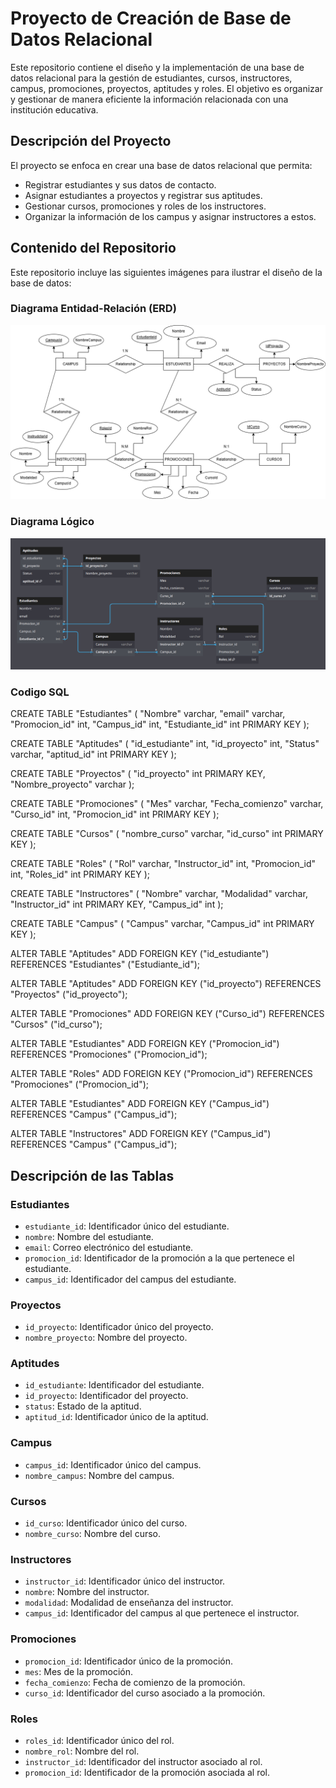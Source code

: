# Proyecto de Creación de Base de Datos Relacional

Este repositorio contiene el diseño y la implementación de una base de datos relacional para la gestión de estudiantes, cursos, instructores, campus, promociones, proyectos, aptitudes y roles. El objetivo es organizar y gestionar de manera eficiente la información relacionada con una institución educativa.

## Descripción del Proyecto

El proyecto se enfoca en crear una base de datos relacional que permita:

- Registrar estudiantes y sus datos de contacto.
- Asignar estudiantes a proyectos y registrar sus aptitudes.
- Gestionar cursos, promociones y roles de los instructores.
- Organizar la información de los campus y asignar instructores a estos.

## Contenido del Repositorio

Este repositorio incluye las siguientes imágenes para ilustrar el diseño de la base de datos:

### Diagrama Entidad-Relación (ERD)

![Diagrama Entidad-Relación](/assets/ModeloEntidadRelacion_white_bg.png)

### Diagrama Lógico

![Diagrama Lógico](/assets/ModeloLogico.png)

### Codigo SQL

CREATE TABLE "Estudiantes" (
  "Nombre" varchar,
  "email" varchar,
  "Promocion_id" int,
  "Campus_id" int,
  "Estudiante_id" int PRIMARY KEY
);

CREATE TABLE "Aptitudes" (
  "id_estudiante" int,
  "id_proyecto" int,
  "Status" varchar,
  "aptitud_id" int PRIMARY KEY
);

CREATE TABLE "Proyectos" (
  "id_proyecto" int PRIMARY KEY,
  "Nombre_proyecto" varchar
);

CREATE TABLE "Promociones" (
  "Mes" varchar,
  "Fecha_comienzo" varchar,
  "Curso_id" int,
  "Promocion_id" int PRIMARY KEY
);

CREATE TABLE "Cursos" (	
  "nombre_curso" varchar,
  "id_curso" int PRIMARY KEY
);

CREATE TABLE "Roles" (
  "Rol" varchar,
  "Instructor_id" int,
  "Promocion_id" int,
  "Roles_id" int PRIMARY KEY
);

CREATE TABLE "Instructores" (
  "Nombre" varchar,
  "Modalidad" varchar,
  "Instructor_id" int PRIMARY KEY,
  "Campus_id" int
);

CREATE TABLE "Campus" (
  "Campus" varchar,
  "Campus_id" int PRIMARY KEY
);

ALTER TABLE "Aptitudes" ADD FOREIGN KEY ("id_estudiante") REFERENCES "Estudiantes" ("Estudiante_id");

ALTER TABLE "Aptitudes" ADD FOREIGN KEY ("id_proyecto") REFERENCES "Proyectos" ("id_proyecto");

ALTER TABLE "Promociones" ADD FOREIGN KEY ("Curso_id") REFERENCES "Cursos" ("id_curso");

ALTER TABLE "Estudiantes" ADD FOREIGN KEY ("Promocion_id") REFERENCES "Promociones" ("Promocion_id");

ALTER TABLE "Roles" ADD FOREIGN KEY ("Promocion_id") REFERENCES "Promociones" ("Promocion_id");

ALTER TABLE "Estudiantes" ADD FOREIGN KEY ("Campus_id") REFERENCES "Campus" ("Campus_id");

ALTER TABLE "Instructores" ADD FOREIGN KEY ("Campus_id") REFERENCES "Campus" ("Campus_id");


## Descripción de las Tablas

### Estudiantes
- `estudiante_id`: Identificador único del estudiante.
- `nombre`: Nombre del estudiante.
- `email`: Correo electrónico del estudiante.
- `promocion_id`: Identificador de la promoción a la que pertenece el estudiante.
- `campus_id`: Identificador del campus del estudiante.

### Proyectos
- `id_proyecto`: Identificador único del proyecto.
- `nombre_proyecto`: Nombre del proyecto.

### Aptitudes
- `id_estudiante`: Identificador del estudiante.
- `id_proyecto`: Identificador del proyecto.
- `status`: Estado de la aptitud.
- `aptitud_id`: Identificador único de la aptitud.

### Campus
- `campus_id`: Identificador único del campus.
- `nombre_campus`: Nombre del campus.

### Cursos
- `id_curso`: Identificador único del curso.
- `nombre_curso`: Nombre del curso.

### Instructores
- `instructor_id`: Identificador único del instructor.
- `nombre`: Nombre del instructor.
- `modalidad`: Modalidad de enseñanza del instructor.
- `campus_id`: Identificador del campus al que pertenece el instructor.

### Promociones
- `promocion_id`: Identificador único de la promoción.
- `mes`: Mes de la promoción.
- `fecha_comienzo`: Fecha de comienzo de la promoción.
- `curso_id`: Identificador del curso asociado a la promoción.

### Roles
- `roles_id`: Identificador único del rol.
- `nombre_rol`: Nombre del rol.
- `instructor_id`: Identificador del instructor asociado al rol.
- `promocion_id`: Identificador de la promoción asociada al rol.
